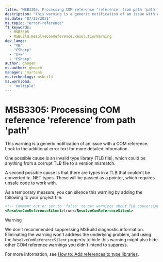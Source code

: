 ```yaml
---
title: "MSB3305: Processing COM reference 'reference' from path 'path'"
description: "This warning is a generic notification of an issue with a COM reference."
ms.date: "07/22/2021"
ms.topic: "error-reference"
f1_keywords:
  - MSB3305
  - MSBuild.ResolveComReference.ResolutionWarning
dev_langs:
  - "VB"
  - "CSharp"
  - "C++"
  - "FSharp"
author: ghogen
ms.author: ghogen
manager: jmartens
ms.technology: msbuild
ms.workload:
  - "multiple"
---
```

# MSB3305: Processing COM reference 'reference' from path 'path'

This warning is a generic notification of an issue with a COM reference. Look to the additional error text for more detailed information.

One possible cause is an invalid type library (TLB file), which could be anything from a corrupt TLB file to a version mismatch.

A second possible cause is that there are types in a TLB that couldn't be converted to .NET types. These will be passed as a pointer, which requires unsafe code to work with.

As a temporary measure, you can silence this warning by adding the following to your project file:

```xml
<!-- Comment out or set to 'false' to get warnings about TLB conversion -->
<ResolveComReferenceSilent>true</ResolveComReferenceSilent>
```

> [!WARNING]
> We don't recommended suppressing MSBuild diagnostic information. Eliminating the warning won't address the underlying problem, and using the `ResolveComReferenceSilent` property to hide this warning might also hide other COM reference warnings you didn't intend to suppress.

For more information, see [How to: Add references to type libraries](/dotnet/framework/interop/how-to-add-references-to-type-libraries).
